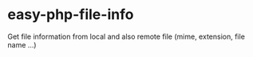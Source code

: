 # easy-php-file-info
Get file information from local and also remote file (mime, extension, file name ...)
